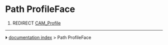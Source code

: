 # Path ProfileFace
1.  REDIRECT [CAM_Profile](CAM_Profile.md)



---
⏵ [documentation index](../README.md) > Path ProfileFace
